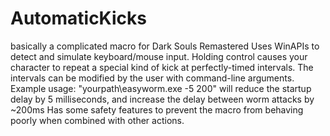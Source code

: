 # AutomaticKicks
basically a complicated macro for Dark Souls Remastered
Uses WinAPIs to detect and simulate keyboard/mouse input.
Holding control causes your character to repeat a special kind of kick at perfectly-timed intervals. The intervals can be modified by the user with command-line arguments.
Example usage: "yourpath\easyworm.exe -5 200" will reduce the startup delay by 5 milliseconds, and increase the delay between worm attacks by ~200ms
Has some safety features to prevent the macro from behaving poorly when combined with other actions.
